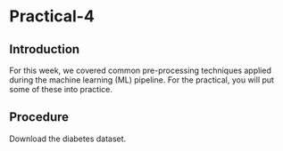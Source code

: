 # Practical-4

## Introduction

For this week, we covered common pre-processing techniques applied during the machine learning (ML) pipeline. For the practical, you will put some of these into practice.


## Procedure

Download the diabetes dataset. 
